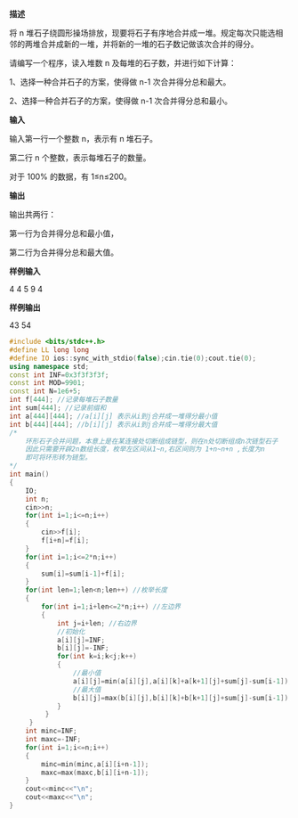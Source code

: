 **描述**

将 n 堆石子绕圆形操场排放，现要将石子有序地合并成一堆。规定每次只能选相邻的两堆合并成新的一堆，并将新的一堆的石子数记做该次合并的得分。

请编写一个程序，读入堆数 n 及每堆的石子数，并进行如下计算：

1、选择一种合并石子的方案，使得做 n-1 次合并得分总和最大。

2、选择一种合并石子的方案，使得做 n-1 次合并得分总和最小。

**输入**

输入第一行一个整数 n，表示有 n 堆石子。

第二行 n 个整数，表示每堆石子的数量。

对于 100% 的数据，有 1≤n≤200。

**输出**

输出共两行：

第一行为合并得分总和最小值，

第二行为合并得分总和最大值。

**样例输入**

4
4 5 9 4

**样例输出**

43
54

 

```c++
#include <bits/stdc++.h>
#define LL long long
#define IO ios::sync_with_stdio(false);cin.tie(0);cout.tie(0);
using namespace std;
const int INF=0x3f3f3f3f;
const int MOD=9901;
const int N=1e6+5;
int f[444]; //记录每堆石子数量 
int sum[444]; //记录前缀和 
int a[444][444]; //a[i][j] 表示从i到j合并成一堆得分最小值 
int b[444][444]; //b[i][j] 表示从i到j合并成一堆得分最大值
/*
	环形石子合并问题，本意上是在某连接处切断组成链型，则在n处切断组成n次链型石子
	因此只需要开辟2n数组长度，枚举左区间从1~n,右区间则为 1+n~n+n ,长度为n
	即可将环形转为链型。 
*/ 
int main()
{
	IO;
	int n;
	cin>>n;
	for(int i=1;i<=n;i++)
	{
		cin>>f[i];
		f[i+n]=f[i];
	}
	for(int i=1;i<=2*n;i++)
	{
		sum[i]=sum[i-1]+f[i];
	}
	for(int len=1;len<n;len++) //枚举长度
	{
		for(int i=1;i+len<=2*n;i++) //左边界
		{
			int j=i+len; //右边界 
			//初始化 
			a[i][j]=INF;
			b[i][j]=-INF; 
			for(int k=i;k<j;k++)
			{
				//最小值 
				a[i][j]=min(a[i][j],a[i][k]+a[k+1][j]+sum[j]-sum[i-1]); 
				//最大值 
				b[i][j]=max(b[i][j],b[i][k]+b[k+1][j]+sum[j]-sum[i-1]); 
			}
		 } 
	 } 
	int minc=INF;
	int maxc=-INF;
	for(int i=1;i<=n;i++)
	{
		minc=min(minc,a[i][i+n-1]);
		maxc=max(maxc,b[i][i+n-1]);
	}
	cout<<minc<<"\n";
	cout<<maxc<<"\n";
}
```

